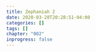 ```yaml
---
title: Zephaniah 2
date: 2020-03-28T20:28:51-04:00
categories: []
tags: []
chapter: "002"
inprogress: false
---
```


